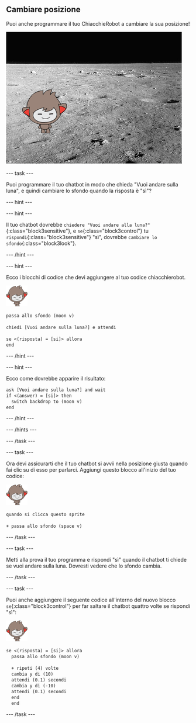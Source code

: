 ## Cambiare posizione

Puoi anche programmare il tuo ChiacchieRobot a cambiare la sua posizione!

![Testare un cambio di sfondo](images/chatbot-backdrop-moon.png)

\--- task \---

Puoi programmare il tuo chatbot in modo che chieda "Vuoi andare sulla luna", e quindi cambiare lo sfondo quando la risposta è "sì"?

\--- hint \---

\--- hint \---

Il tuo chatbot dovrebbe `chiedere "Vuoi andare alla luna?"`{:class="block3sensitive"}, e `se`{:class="block3control"} tu `rispondi`{:class="block3sensitive"} "sì", dovrebbe `cambiare lo sfondo`{:class="block3look"}.

\--- /hint \---

\--- hint \---

Ecco i blocchi di codice che devi aggiungere al tuo codice chiacchierobot.

![nano sprite](images/nano-sprite.png)

```blocks3
passa allo sfondo (moon v)

chiedi [Vuoi andare sulla luna?] e attendi

se <(risposta) = [si]> allora
end
```

\--- /hint \---

\--- hint \---

Ecco come dovrebbe apparire il risultato:

```blocks3
ask [Vuoi andare sulla luna?] and wait
if <(answer) = [si]> then 
  switch backdrop to (moon v)
end
```

\--- /hint \---

\--- /hints \---

\--- /task \---

\--- task \---

Ora devi assicurarti che il tuo chatbot si avvii nella posizione giusta quando fai clic su di esso per parlarci. Aggiungi questo blocco all'inizio del tuo codice:

![nano sprite](images/nano-sprite.png)

```blocks3
quando si clicca questo sprite

+ passa allo sfondo (space v)
```

\--- /task \---

\--- task \---

Metti alla prova il tuo programma e rispondi "sì" quando il chatbot ti chiede se vuoi andare sulla luna. Dovresti vedere che lo sfondo cambia.

\--- /task \---

\--- task \---

Puoi anche aggiungere il seguente codice all'interno del nuovo blocco `se`{:class="block3control"} per far saltare il chatbot quattro volte se rispondi "sì":

![nano sprite](images/nano-sprite.png)

```blocks3
se <(risposta) = [si]> allora 
  passa allo sfondo (moon v)
  
  + ripeti (4) volte 
  cambia y di (10)
  attendi (0.1) secondi
  cambia y di (-10)
  attendi (0.1) secondi
  end
  end
```

\--- /task \---